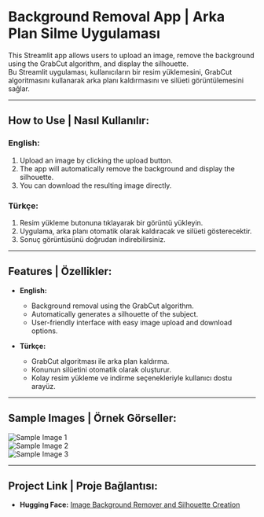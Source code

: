 # Background Removal App | Arka Plan Silme Uygulaması

This Streamlit app allows users to upload an image, remove the background using the GrabCut algorithm, and display the silhouette.  
Bu Streamlit uygulaması, kullanıcıların bir resim yüklemesini, GrabCut algoritmasını kullanarak arka planı kaldırmasını ve silüeti görüntülemesini sağlar.

---

## How to Use | Nasıl Kullanılır:

### English:
1. Upload an image by clicking the upload button.
2. The app will automatically remove the background and display the silhouette.
3. You can download the resulting image directly.

### Türkçe:
1. Resim yükleme butonuna tıklayarak bir görüntü yükleyin.
2. Uygulama, arka planı otomatik olarak kaldıracak ve silüeti gösterecektir.
3. Sonuç görüntüsünü doğrudan indirebilirsiniz.

---

## Features | Özellikler:

- **English:**  
  - Background removal using the GrabCut algorithm.  
  - Automatically generates a silhouette of the subject.  
  - User-friendly interface with easy image upload and download options.  

- **Türkçe:**  
  - GrabCut algoritması ile arka plan kaldırma.  
  - Konunun silüetini otomatik olarak oluşturur.  
  - Kolay resim yükleme ve indirme seçenekleriyle kullanıcı dostu arayüz.

---

## Sample Images | Örnek Görseller:

![Sample Image 1](https://github.com/user-attachments/assets/321f4457-ea0b-4536-bbc3-b40129470977)  
![Sample Image 2](https://github.com/user-attachments/assets/2085164b-1a18-4761-bd54-5b84f72d5430)  
![Sample Image 3](https://github.com/user-attachments/assets/62bbbc3d-d998-46e2-b365-18e219f0a185)  

---

## Project Link | Proje Bağlantısı:

- **Hugging Face:** [Image Background Remover and Silhouette Creation](https://huggingface.co/spaces/Metinhsimi/Image_background_remover_silhouette_creation)  

